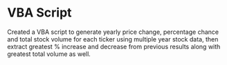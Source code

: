 # VBA Script
Created a VBA script to generate yearly price change, percentage chance and total stock volume for each ticker using multiple year stock data, then extract greatest % increase and decrease from previous results along with greatest total volume as well.
